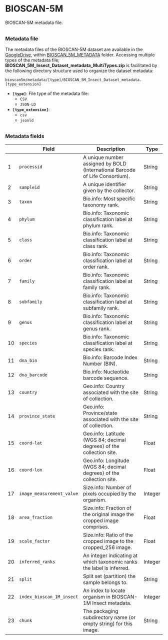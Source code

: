 # BIOSCAN-5M

BIOSCAN-5M metadata file.

###### <h3> Metadata file
The metadata files of the BIOSCAN-5M dataset are available in the [GoogleDrive](https://drive.google.com/drive/u/1/folders/1Jc57eKkeiYrnUBc9WlIp-ZS_L1bVlT-0),
within [BIOSCAN_5M_METADATA](https://drive.google.com/drive/u/1/folders/1TLVw0P4MT_5lPrgjMCMREiP8KW-V4nTb) folder.
Accessing multiple types of the metadata file; **BIOSCAN_5M_Insect_Dataset_metadata_MultiTypes.zip** is facilitated by the following directory structure used to organize the dataset metadata:

```plaintext
bioscan5m/metadata/[type]/BIOSCAN_5M_Insect_Dataset_metadata.[type_extension]
```

- **`[type]`**: File type of the metadata file:
  - `CSV`
  - `JSON-LD`
- **`[type_extension]`**:
  - `csv`
  - `jsonld`

###### <h3> Metadata fields

|   | **Field**                    | **Description**                                                              | **Type**   |
|---|------------------------------|------------------------------------------------------------------------------|------------|
| 1 | `processid`                  | A unique number assigned by BOLD (International Barcode of Life Consortium). | String     |
| 2 | `sampleid`                   | A unique identifier given by the collector.                                  | String     |
| 3 | `taxon`                      | Bio.info: Most specific taxonomy rank.                                       | String     |
| 4 | `phylum`                     | Bio.info: Taxonomic classification label at phylum rank.                     | String     |
| 5 | `class`                      | Bio.info: Taxonomic classification label at class rank.                      | String     |
| 6 | `order`                      | Bio.info: Taxonomic classification label at order rank.                      | String     |
| 7 | `family`                     | Bio.info: Taxonomic classification label at family rank.                     | String     |
| 8 | `subfamily`                  | Bio.info: Taxonomic classification label at subfamily rank.                  | String     |
| 9 | `genus`                      | Bio.info: Taxonomic classification label at genus rank.                      | String     |
| 10| `species`                    | Bio.info: Taxonomic classification label at species rank.                    | String     |
| 11| `dna_bin`                    | Bio.info: Barcode Index Number (BIN).                                        | String     |
| 12| `dna_barcode`                | Bio.info: Nucleotide barcode sequence.                                       | String     |
| 13| `country`                    | Geo.info: Country associated with the site of collection.                    | String     |
| 14| `province_state`             | Geo.info: Province/state associated with the site of collection.             | String     |
| 15| `coord-lat`                  | Geo.info: Latitude (WGS 84; decimal degrees) of the collection site.         | Float      |
| 16| `coord-lon`                  | Geo.info: Longitude (WGS 84; decimal degrees) of the collection site.        | Float      |
| 17| `image_measurement_value`    | Size.info: Number of pixels occupied by the organism.                        | Integer    |
| 18| `area_fraction`              | Size.info: Fraction of the original image the cropped image comprises.       | Float      |
| 19| `scale_factor`               | Size.info: Ratio of the cropped image to the cropped_256 image.              | Float      |
| 20| `inferred_ranks`             | An integer indicating at which taxonomic ranks the label is inferred.        | Integer    |
| 21| `split`                      | Split set (partition) the sample belongs to.                                 | String     |
| 22| `index_bioscan_1M_insect`    | An index to locate organism in BIOSCAN-1M Insect metadata.                   | Integer    |
| 23| `chunk`                      | The packaging subdirectory name (or empty string) for this image.            | String     |

